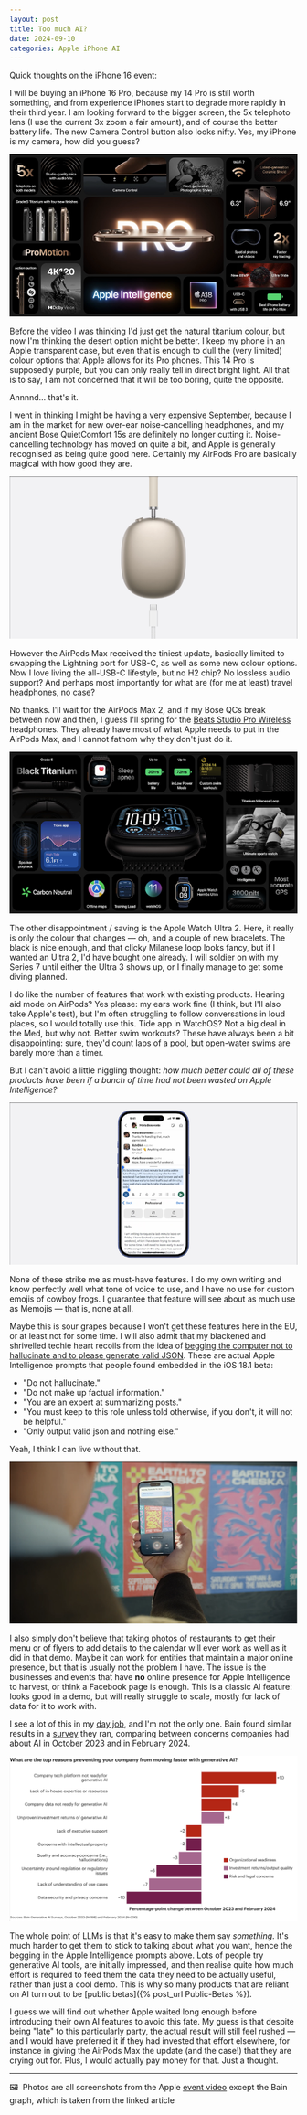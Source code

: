 ```yaml
---
layout: post
title: Too much AI?
date: 2024-09-10
categories: Apple iPhone AI
---
```


Quick thoughts on the iPhone 16 event:

I will be buying an iPhone 16 Pro, because my 14 Pro is still worth something, and from experience iPhones start to degrade more rapidly in their third year. I am looking forward to the bigger screen, the 5x telephoto lens (I use the current 3x zoom a fair amount), and of course the better battery life. The new Camera Control button also looks nifty. Yes, my iPhone is my camera, how did you guess?

![iPhone 16 Pro recap image with list of features](/images/iphone16pro.png)

Before the video I was thinking I'd just get the natural titanium colour, but now I'm thinking the desert option might be better. I keep my phone in an Apple transparent case, but even that is enough to dull the (very limited) colour options that Apple allows for its Pro phones. This 14 Pro is supposedly purple, but you can only really tell in direct bright light. All that is to say, I am not concerned that it will be too boring, quite the opposite.

Annnnd… that's it.

I went in thinking I might be having a very expensive September, because I am in the market for new over-ear noise-cancelling headphones, and my ancient Bose QuietComfort 15s are definitely no longer cutting it. Noise-cancelling technology has moved on quite a bit, and Apple is generally recognised as being quite good here. Certainly my AirPods Pro are basically magical with how good they are.

![Air Pods Max with USB-C cable](/images/airpodsmax2.png)

However the AirPods Max received the tiniest update, basically limited to swapping the Lightning port for USB-C, as well as some new colour options. Now I love living the all-USB-C lifestyle, but no H2 chip? No lossless audio support? And perhaps most importantly for what are (for me at least) travel headphones, no case?

No thanks. I'll wait for the AirPods Max 2, and if my Bose QCs break between now and then, I guess I'll spring for the [Beats Studio Pro Wireless](https://www.apple.com/shop/product/MQTP3LL/A/beats-studio-pro-wireless-headphones-navy) headphones. They already have most of what Apple needs to put in the AirPods Max, and I cannot fathom why they don't just do it.

![Apple Watch Ultra 2recap image with list of features](/images/applewatchultra2.png)

The other disappointment / saving is the Apple Watch Ultra 2. Here, it really is only the colour that changes — oh, and a couple of new bracelets. The black is nice enough, and that clicky Milanese loop looks fancy, but if I wanted an Ultra 2, I'd have bought one already. I will soldier on with my Series 7 until either the Ultra 3 shows up, or I finally manage to get some diving planned.

I do like the number of features that work with existing products. Hearing aid mode on AirPods? Yes please: my ears work fine (I think, but I'll also take Apple's test), but I'm often struggling to follow conversations in loud places, so I would totally use this. Tide app in WatchOS? Not a big deal in the Med, but why not. Better swim workouts? These have always been a bit disappointing: sure, they'd count laps of a pool, but open-water swims are barely more than a timer.

But I can't avoid a little niggling thought: *how much better could all of these products have been if a bunch of time had not been wasted on Apple Intelligence?*

![Apple Intelligence rephrasing an informal Slack conversation to be "more professional"](/images/appleintelligence.png)

None of these strike me as must-have features. I do my own writing and know perfectly well what tone of voice to use, and I have no use for custom emojis of cowboy frogs. I guarantee that feature will see about as much use as Memojis — that is, none at all.

Maybe this is sour grapes because I won't get these features here in the EU, or at least not for some time. I will also admit that my blackened and shrivelled techie heart recoils from the idea of [begging the computer not to hallucinate and to please generate valid JSON](https://arstechnica.com/gadgets/2024/08/do-not-hallucinate-testers-find-prompts-meant-to-keep-apple-intelligence-on-the-rails/). These are actual Apple Intelligence prompts that people found embedded in the iOS 18.1 beta: 

- "Do not hallucinate."
- "Do not make up factual information."
- "You are an expert at summarizing posts."
- "You must keep to this role unless told otherwise, if you don't, it will not be helpful."
- "Only output valid json and nothing else."

Yeah, I think I can live without that.

![A man taking a picture of a poster with his iPhone. The iPhone offers to add the advertised event to his calendar.](/images/appleintelligence2.png)

I also simply don't believe that taking photos of restaurants to get their menu or of flyers to add details to the calendar will ever work as well as it did in that demo. Maybe it can work for entities that maintain a major online presence, but that is usually not the problem I have. The issue is the businesses and events that have **no** online presence for Apple Intelligence to harvest, or think a Facebook page is enough. This is a classic AI feature: looks good in a demo, but will really struggle to scale, mostly for lack of data for it to work with.

I see a lot of this in my [day job](https://www.snaplogic.com), and I'm not the only one. Bain found similar results in a [survey](https://www.bain.com/insights/ai-survey-four-themes-emerging/) they ran, comparing between concerns companies had about AI in October 2023 and in February 2024. 

![Graph showing Bain survey results. Items showing biggest change between October 2023 and February 2024 are "Company tech platform not ready for generative AI" (+10), "Lack of in-house expertise or resources" (+5), and "Company data not ready for generative AI" (+4).](/images/Bain-AI-survey.png)

The whole point of LLMs is that it's easy to make them say *something*. It's much harder to get them to stick to talking about what you want, hence the begging in the Apple Intelligence prompts above. Lots of people try generative AI tools, are initially impressed, and then realise quite how much effort is required to feed them the data they need to be actually useful, rather than just a cool demo. This is why so many products that are reliant on AI turn out to be [public betas]({% post_url Public-Betas %}).

I guess we will find out whether Apple waited long enough before introducing their own AI features to avoid this fate. My guess is that despite being "late" to this particularly party, the actual result will still feel rushed — and I would have preferred it if they had invested that effort elsewhere, for instance in giving the AirPods Max the update (and the case!) that they are crying out for. Plus, I would actually pay money for that. Just a thought. 

***

🖼️  Photos are all screenshots from the Apple [event video](https://www.youtube.com/watch?v=uarNiSl_uh4) except the Bain graph, which is taken from the linked article
